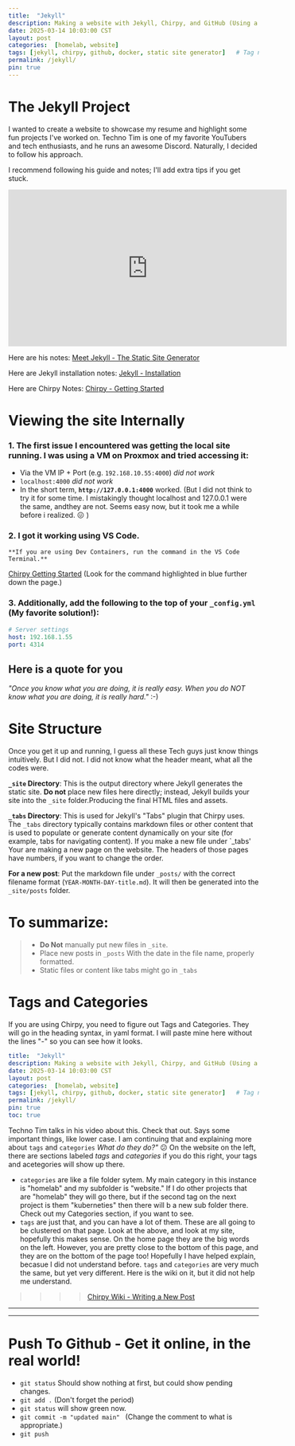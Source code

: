 ```yaml
---
title:  "Jekyll"
description: Making a website with Jekyll, Chirpy, and GitHub (Using a Youtube guide from Techno Tim)
date: 2025-03-14 10:03:00 CST
layout: post
categories:  [homelab, website]
tags: [jekyll, chirpy, github, docker, static site generator]   # Tag names should always be lowercase
permalink: /jekyll/
pin: true
---
```






# The Jekyll Project

I wanted to create a website to showcase my resume and highlight some fun projects I've worked on. Techno Tim is one of my favorite YouTubers and tech enthusiasts, and he runs an awesome Discord. Naturally, I decided to follow his approach.

I recommend following his guide and notes; I'll add extra tips if you get stuck.


<iframe width="560" height="315" src="https://www.youtube.com/embed/F8iOU1ci19Q?si=QMUPZVlZZ_0uDWLG" title="YouTube video player" frameborder="0" allow="accelerometer; autoplay; clipboard-write; encrypted-media; gyroscope; picture-in-picture; web-share" referrerpolicy="strict-origin-when-cross-origin" allowfullscreen></iframe>


Here are his notes: [Meet Jekyll - The Static Site Generator](https://technotim.live/posts/jekyll-docs-site/)

Here are Jekyll installation notes: [Jekyll - Installation](https://jekyllrb.com/docs/installation/)

Here are Chirpy Notes:  [Chirpy - Getting Started](https://chirpy.cotes.page/posts/getting-started/)

# Viewing the site Internally

### 1. The first issue I encountered was getting the local site running. I was using a VM on Proxmox and tried accessing it:

  - Via the VM IP + Port (e.g. `192.168.10.55:4000`) *did not work* 
  - `localhost:4000` *did not work* 
  - In the short term, **`http://127.0.0.1:4000`** worked.  (But I did not think to try it for some time. I mistakingly thought localhost and 127.0.0.1 were the same, andthey are not. Seems easy now, but it took me a while before i realized. 😖 )  
  
### 2. I got it working using VS Code. 

    **If you are using Dev Containers, run the command in the VS Code Terminal.**
  [Chirpy Getting Started](https://chirpy.cotes.page/posts/getting-started/)
  (Look for the command highlighted in blue further down the page.)

### 3. Additionally, add the following to the top of your `_config.yml` (My favorite solution!):

 ```yml
 # Server settings
 host: 192.168.1.55
 port: 4314
 ```

## Here is a quote for you

*"Once you know what you are doing, it is really easy.  When you do NOT know what you are doing, it is really hard."*
:-)


# Site Structure

Once you get it up and running, I guess all these Tech guys just know things intuitively.  But I did not.  I did not know what the header meant, what all the codes were.

**`_site` Directory**: This is the output directory where Jekyll generates the static site. **Do not** place new files here directly; instead, Jekyll builds your site into the `_site` folder.Producing the final HTML files and assets.

**`_tabs` Directory**: This is used for Jekyll's "Tabs" plugin that Chirpy uses. The `_tabs` directory typically contains markdown files or other content that is used to populate or generate content dynamically on your site (for example, tabs for navigating content).  If you make a new file under `_tabs'  Your are making a new page on the website.  The headers of those pages have numbers, if you want to change the order.

**For a new post**: Put the markdown file under `_posts/` with the correct filename format (`YEAR-MONTH-DAY-title.md`).  It will then be generated into the `_site/posts` folder.

# To summarize:
>
> - **Do Not** manually put new files in `_site`.
> - Place new posts in `_posts` With the date in the file name, properly formatted.
> - Static files or content like tabs might go in `_tabs`


# Tags and Categories

If you are using Chirpy, you need to figure out Tags and Categories. They will go in the heading syntax, in yaml format.  I will paste mine here without the lines "-" so you can see how it looks.

```yaml
title:  "Jekyll"
description: Making a website with Jekyll, Chirpy, and GitHub (Using a youtube guide from Techno Tim)
date: 2025-03-14 10:03:00 CST
layout: post
categories:  [homelab, website]
tags: [jekyll, chirpy, github, docker, static site generator]   # Tag names should always be lowercase
permalink: /jekyll/
pin: true
toc: true

```
Techno Tim talks in his video about this. Check that out. Says some important things, like lower case.  I am continuing that and explaining more about `tags` and `categories`  *What do they do?"* 😕 On the website on the left, there are sections labeled *tags* and *categories*  if you do this right, your tags and acetegories will show up there.
- `categories` are like a file folder sytem.  My main category in this instance is "homelab" and my subfolder is "website."  If I do other projects that are "homelab" they will go there, but if the second tag on the next project is them "kuberneties" then there will b a new sub folder there.  Check out my Categories section, if you want to see.
- `tags` are just that, and you can have a lot of them.  These are all going to be clustered on that page.
Look at the above, and look at my site, hopefully this makes sense. On the home page they are the big words on the left. However, you are pretty close to the bottom of this page, and they are on the bottom of the page too! Hopefully I have helped explain, becasue I did not understand before.
  `tags` and `categories` are very much the same, but yet very different. 
  Here is the wiki on it, but it did not help me understand.
>>>>[Chirpy Wiki - Writing a New Post](https://chirpy.cotes.page/posts/write-a-new-post)



---
---

# Push To Github - Get it online, in the real world!

- `git status` Should show nothing at first, but could show pending changes.
- `git add .`    (Don't forget the period)
- `git status` will show green now.
- `git commit -m "updated main" `  (Change the comment to what is appropriate.)
- `git push`


 